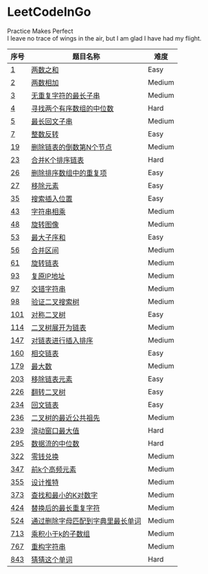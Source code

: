 # LeetCodeInGo
Practice Makes Perfect  
I leave no trace of wings in the air, but I am glad I have had my flight.  

|序号|题目名称|难度|  
|---| ----- | -------- |  
|[1](https://leetcode-cn.com/problems/two-sum/)|[两数之和](./problem/1.go)|Easy|  
|[2](https://leetcode-cn.com/problems/add-two-numbers/)|[两数相加](./problem/2.go)|Medium|  
|[3](https://leetcode-cn.com/problems/longest-substring-without-repeating-characters/)|[无重复字符的最长子串](./problem/3.go)|Medium|  
|[4](https://leetcode-cn.com/problems/median-of-two-sorted-arrays/)|[寻找两个有序数组的中位数](./problem/4.go)|Hard|  
|[5](https://leetcode-cn.com/problems/longest-palindromic-substring/)|[最长回文子串](./problem/5.go)|Medium|  
|[7](https://leetcode-cn.com/problems/reverse-integer/)|[整数反转](./problem/7.go)|Easy|  
|[19](https://leetcode-cn.com/problems/remove-nth-node-from-end-of-list/)|[删除链表的倒数第N个节点](./problem/19.go)|Medium|  
|[23](https://leetcode-cn.com/problems/merge-k-sorted-lists/)|[合并K个排序链表](./problem/23.go)|Hard|  
|[26](https://leetcode-cn.com/problems/remove-duplicates-from-sorted-array/)|[删除排序数组中的重复项](./problem/26.go)|Easy|  
|[27](https://leetcode-cn.com/problems/remove-element/)|[移除元素](./problem/27.go)|Easy|  
|[35](https://leetcode-cn.com/problems/search-insert-position/)|[搜索插入位置](./problem/35.go)|Easy|  
|[43](https://leetcode-cn.com/problems/multiply-strings/)|[字符串相乘](./problem/43.go)|Medium|  
|[48](https://leetcode-cn.com/problems/rotate-image/)|[旋转图像](./problem/48.go)|Medium|  
|[53](https://leetcode-cn.com/problems/multiply-strings/)|[最大子序和](./problem/53.go)|Easy|  
|[56](https://leetcode-cn.com/problems/merge-intervals/)|[合并区间](./problem/56.go)|Medium|  
|[61](https://leetcode-cn.com/problems/rotate-list/)|[旋转链表](./problem/61.go)|Medium|  
|[93](https://leetcode-cn.com/problems/restore-ip-addresses)|[复原IP地址](./problem/93.go)|Medium|
|[97](https://leetcode-cn.com/problems/interleaving-string/comments/)|[交错字符串](./problem/97.go)|Medium|
|[98](https://leetcode-cn.com/problems/validate-binary-search-tree/)|[验证二叉搜索树](./problem/98.go)|Medium|
|[101](https://leetcode-cn.com/problems/symmetric-tree/)|[对称二叉树](./problem/101.go)|Easy|  
|[114](https://leetcode-cn.com/problems/flatten-binary-tree-to-linked-list/)|[二叉树展开为链表](./problem/114.go)|Medium|  
|[147](https://leetcode-cn.com/problems/insertion-sort-list/)|[对链表进行插入排序](./problem/147.go)|Medium|  
|[160](https://leetcode-cn.com/problems/intersection-of-two-linked-lists/)|[相交链表](./problem/160.go)|Easy|  
|[179](https://leetcode-cn.com/problems/largest-number/)|[最大数](/problem/179.go)|Medium|  
|[203](https://leetcode-cn.com/problems/remove-linked-list-elements/)|[移除链表元素](./problem/203.go)|Easy|  
|[226](https://leetcode-cn.com/problems/invert-binary-tree/)|[翻转二叉树](./problem/226.go)|Easy|  
|[234](https://leetcode-cn.com/problems/palindrome-linked-list/)|[回文链表](./problem/234.go)|Easy|  
|[236](https://leetcode-cn.com/problems/lowest-common-ancestor-of-a-binary-tree/)|[二叉树的最近公共祖先](./problem/236.go)|Medium|  
|[239](https://leetcode-cn.com/problems/sliding-window-maximum/)|[滑动窗口最大值](./problem/239.go)|Hard|  
|[295](https://leetcode-cn.com/problems/find-median-from-data-stream/)|[数据流的中位数](./problem/295.go)|Hard|  
|[322](https://leetcode-cn.com/problems/coin-change/)|[零钱兑换](./problem/322.go)|Medium|  
|[347](https://leetcode-cn.com/problems/top-k-frequent-elements/)|[前k个高频元素](./problem/347.go)|Medium|  
|[355](https://leetcode-cn.com/problems/design-twitter/)|[设计推特](./problem/355.go)|Medium|  
|[373](https://leetcode-cn.com/problems/find-k-pairs-with-smallest-sums/)|[查找和最小的K对数字](./problem/373.go)|Medium|  
|[424](https://leetcode-cn.com/problems/longest-repeating-character-replacement/)|[替换后的最长重复字符](./problem/424.go)|Medium|  
|[524](https://leetcode-cn.com/problems/longest-word-in-dictionary-through-deleting/)|[通过删除字母匹配到字典里最长单词](./problem/524.go)|Medium|
|[713](https://leetcode-cn.com/problems/subarray-product-less-than-k/)|[乘积小于ķ的子数组](./problem/713.go)|Medium|
|[767](https://leetcode-cn.com/problems/reorganize-string/)|[重构字符串](./problem/767.go)|Medium|  
|[843](https://leetcode-cn.com/problems/guess-the-word/)|[猜猜这个单词](./problem/843.go)|Hard|


